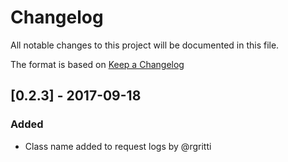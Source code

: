 # Changelog
All notable changes to this project will be documented in this file.

The format is based on [Keep a Changelog](http://keepachangelog.com/en/1.0.0/)

## [0.2.3] - 2017-09-18
### Added
- Class name added to request logs by @rgritti

